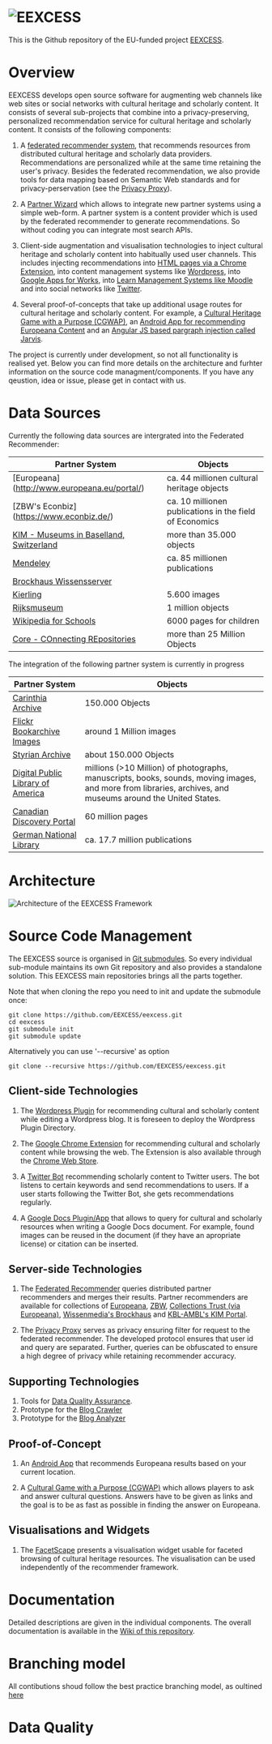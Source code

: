 ![EEXCESS](http://eexcess.eu/wp-content/uploads/2013/04/eexcess_Logo_neu1.jpg "EEXCESS")
=======

This is the Github repository of the EU-funded project [EEXCESS](http://eexcess.eu/ "EEXCESS").

# Overview

EEXCESS develops open source software for augmenting web channels like web sites or social networks with cultural heritage and scholarly content. It consists of several sub-projects that combine into a privacy-preserving, personalized recommendation service for cultural heritage and scholarly content. It consists of the following components:

1. A [federated recommender system](https://github.com/EEXCESS/recommender), that recommends resources from distributed cultural heritage and scholarly data providers. Recommendations are personalized while at the same time retaining the user's privacy.  Besides the federated recommendation, we also provide tools for data mapping based on Semantic Web standards and for privacy-perservation (see the [Privacy Proxy](https://github.com/EEXCESS/privacy-proxy)).

2. A [Partner Wizard](https://github.com/EEXCESS/PartnerWizard) which allows to integrate new partner systems using a simple web-form. A partner system is a content provider which is used by the federated recommender to generate recommendations. So without coding you can integrate most search APIs. 

3. Client-side augmentation and visualisation technologies to inject cultural heritage and scholarly content into habitually used user channels. This includes injecting recommendations into [HTML pages via a Chrome Extension](http://purl.org/eexcess/components/chrome-extension), into content management systems like [Wordpress](http://purl.org/eexcess/components/wordpress-plugin), into [Google Apps for Works](http://purl.org/eexcess/components/googledocs-plugin), into [Learn Management Systems like Moodle]() and into social networks like [Twitter](http://purl.org/eexcess/components/twitter-bot).

4. Several proof-of-concepts that take up additional usage routes for cultural heritage and scholarly content. For example, a [Cultural Heritage Game with a Purpose (CGWAP)](http://cgwap.lisawagner.li/CGWAP/), an [Android App for recommending Europeana Content](https://github.com/EEXCESS/android-app) and an [Angular JS based pargraph injection called Jarvis](https://github.com/EEXCESS/jarvis).

The project is currently under development, so not all functionality is realised yet. Below you can find more details on the architecture and furhter information on the source code managment/components. If you have any qeustion, idea or issue, please get in contact with us.


# Data Sources

Currently the following data sources are intergrated into the Federated Recommender:

|Partner System|Objects|
|--------------|-------|
| [Europeana] (http://www.europeana.eu/portal/) | ca. 44 millionen cultural heritage objects|
| [ZBW's Econbiz] (https://www.econbiz.de/)| ca. 10 millionen publications in the field of Economics|
| [KIM - Museums in Baselland, Switzerland](https://www.kgportal.bl.ch/startseite)| more than 35.000 objects|
| [Mendeley](http://mendeley.com/)| ca. 85 millionen publications|
| [Brockhaus Wissensserver](https://vi.brockhaus.de/)||
| [Kierling]()| 5.600 images|
| [Rijksmuseum](https://www.rijksmuseum.nl/en/api)|1 million objects|
| [Wikipedia for Schools](http://schools-wikipedia.org/)|6000 pages for children|
| [Core - COnnecting REpositories](http://core.ac.uk/) | more than 25 Million Objects|


The integration of the following partner system is currently in progress

|Partner System|Objects|
|--------------|-------|
| [Carinthia Archive](http://www.landesarchiv.ktn.gv.at/214172_DE)| 150.000 Objects|
| [Flickr Bookarchive Images](https://www.flickr.com/photos/internetarchivebookimages/)|around 1 Million images|
| [Styrian Archive](http://www.landesarchiv.steiermark.at/)| about 150.000 Objects |
| [Digital Public Library of America](http://dp.la/)|  millions (>10 Million) of photographs, manuscripts, books, sounds, moving images, and more from libraries, archives, and museums around the United States.|
| [Canadian Discovery Portal](http://search.canadiana.ca/)|60 million pages|
| [German National Library](http://www.dnb.de/EN/Home/home_node.html)| ca. 17.7 million publications|


# Architecture

![Architecture of the EEXCESS Framework](http://eexcess.github.io/img/EEXCESS-Architecture-2015.svg)

# Source Code Management

The EEXCESS source is organised in [Git submodules](http://git-scm.com/book/en/v2/Git-Tools-Submodules). So every individual sub-module maintains its own  Git repository and also provides a standalone solution. This EEXCESS main repositories brings all the parts together.

Note that when cloning the repo you need to init and update the submodule once:

    git clone https://github.com/EEXCESS/eexcess.git
    cd eexcess
    git submodule init
    git submodule update

Alternatively you can use '--recursive' as option

    git clone --recursive https://github.com/EEXCESS/eexcess.git

## Client-side Technologies

1. The [Wordpress Plugin](https://github.com/EEXCESS/wordpress-plugin) for recommending cultural and scholarly content while editing a Wordpress blog. It is foreseen to deploy the Wordpress Plugin Directory.


2. The [Google Chrome Extension](http://purl.org/eexcess/components/chrome-extension) for recommending cultural and scholarly content while browsing the web. The Extension is also available through the [Chrome Web Store](https://chrome.google.com/webstore/detail/eexcess/mnicfonfoiffhekefgjlaihcpnbchdbc).
<!-- TODO: Rename repository, decompose into submodules (especially the visualisations) -->

3. A [Twitter Bot](http://purl.org/eexcess/components/twitter-bot) recommending scholarly content to Twitter users. The bot listens to certain keywords and send recommendations to users. If a user starts following the Twitter Bot, she gets recommendations regularly.

4. A [Google Docs Plugin/App](http://purl.org/eexcess/components/googledocs-plugin) that allows to query for cultural and scholarly resources when writing a Google Docs document. For example, found images can be reused in the document (if they have an apropriate license) or citation can be inserted.

## Server-side Technologies

1. The [Federated Recommender](https://github.com/EEXCESS/recommender) queries  distributed partner recommenders and merges their results. Partner recommenders are available for collections of [Europeana](http://www.europeana.eu/portal/), [ZBW](http://www.zbw.eu/de/), [Collections Trust (via Europeana)](http://www.collectionstrust.org.uk/), [Wissenmedia's Brockhaus](http://www.brockhaus.de/) and [KBL-AMBL's KIM Portal](http://kim.sharepointhosting.ch/default.aspx).

<!-- TODO: Needs update of the README.md -->

2. The [Privacy Proxy](https://github.com/EEXCESS/privacy-proxy) serves as privacy ensuring filter for request to the federated recommender. The developed protocol ensures that user id and query are separated. Further, queries can be obfuscated to ensure a high degree of privacy while retaining recommender accuracy.

<!-- TODO: Add README.md and explain the basics of the proxy -->


## Supporting Technologies

1. Tools for [Data Quality Assurance](https://github.com/EEXCESS/data-quality).
2. Prototype for the [Blog Crawler](https://github.com/n-witt/BlogCrawler)
3. Prototype for the [Blog Analyzer](https://github.com/n-witt/DataAnalyzer)


## Proof-of-Concept

1. An [Android App](http://purl.org/eexcess/components/android-app) that recommends Europeana results based on your current location.

2. A [Cultural Game with a Purpose (CGWAP)](https://github.com/EEXCESS/cgwap) which allows players to ask and answer cultural questions. Answers have to be given as links and the goal is to be as fast as possible in finding the answer on Europeana.
<!-- TODO: Needs update of the README.md plus a reference to the ECIR Paper -->

## Visualisations and Widgets

1. The [FacetScape](https://github.com/EEXCESS/vis-facetscape) presents a visualisation widget usable for faceted browsing of cultural heritage resources. The visualisation can be used independently of the recommender framework.


# Documentation

Detailed descriptions are given in the individual components. The overall documentation is available in the [Wiki of this repository](https://github.com/EEXCESS/eexcess/wiki).


# Branching model

All contibutions shoud follow the best practice branching model, as oultined [here](http://nvie.com/posts/a-successful-git-branching-model/)

# Data Quality












